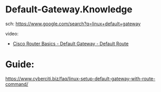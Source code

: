 # Default-Gateway.Knowledge
sch: https://www.google.com/search?q=linux+default+gateway

video:
- [Cisco Router Basics - Default Gateway - Default Route](https://youtu.be/XyKxoDPr5_c)

# Guide:
https://www.cyberciti.biz/faq/linux-setup-default-gateway-with-route-command/
